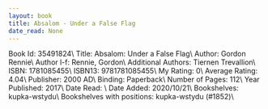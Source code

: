 ```yaml
---
layout: book
title: Absalom - Under a False Flag
date_read: None
---
```


Book Id: 35491824\ 
Title: Absalom: Under a False Flag\ 
Author: Gordon Rennie\ 
Author l-f: Rennie, Gordon\ 
Additional Authors: Tiernen Trevallion\ 
ISBN: 1781085455\ 
ISBN13: 9781781085455\ 
My Rating: 0\ 
Average Rating: 4.04\ 
Publisher: 2000 AD\ 
Binding: Paperback\ 
Number of Pages: 112\ 
Year Published: 2017\ 
Date Read: \ 
Date Added: 2020/10/21\ 
Bookshelves: kupka-wstydu\ 
Bookshelves with positions: kupka-wstydu (#1852)\ 

